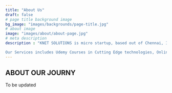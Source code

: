 ```yaml
---
title: "About Us"
draft: false
# page title background image
bg_image: "images/backgrounds/page-title.jpg"
# about image
image: "images/about/about-page.jpg"
# meta description
description : "KNET SOLUTIONS is micro startup, based out of Chennai, India. We are group of experienced IT Industry Professionals worked wih Networking/SDN/Cloud/development/architect in leading Telecom/Datacom Companies.

Our Services includes Udemy Courses in Cutting Edge technologies, Online Trainings , Workshops and assist SDN academic projects. We also contribute in Opensource Projects. "
---
```


## ABOUT OUR JOURNY


To be updated